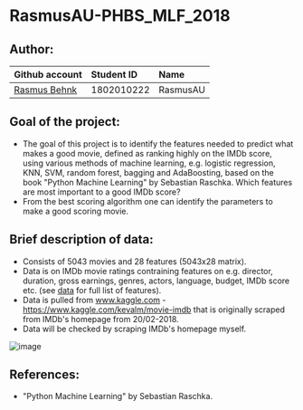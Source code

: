 # RasmusAU-PHBS_MLF_2018

## Author:
|Github account |Student ID |Name |
|:----- |:----- |:----- |
|[Rasmus Behnk](https://github.com/RasmusAU) |1802010222 |RasmusAU |

## Goal of the project:
* The goal of this project is to identify the features needed to predict what makes a good movie, defined as ranking highly on the IMDb score, using various methods of machine learning, e.g. logistic regression, KNN, SVM, random forest, bagging and AdaBoosting, based on the book "Python Machine Learning" by Sebastian Raschka. Which features are most important to a good IMDb score?
* From the best scoring algorithm one can identify the parameters to make a good scoring movie.

## Brief description of data:
* Consists of 5043 movies and 28 features (5043x28 matrix).
* Data is on IMDb movie ratings contraining features on e.g. director, duration, gross earnings, genres, actors, language, budget, IMDb score etc. (see [data](data) for full list of features).
* Data is pulled from www.kaggle.com - https://www.kaggle.com/kevalm/movie-imdb that is originally scraped from IMDb's homepage from 20/02-2018.
* Data will be checked by scraping IMDb's homepage myself.

![image](https://github.com/RasmusAU/RasmusAU-PHBS_MLF_2018/blob/master/data/Dataset.png)

## References:
* "Python Machine Learning" by Sebastian Raschka.
